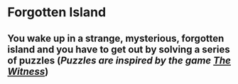 # Forgotten Island 
## You wake up in a strange, mysterious, forgotten island and you have to get out by solving a series of puzzles (*Puzzles are inspired by the game [The Witness](https://www.youtube.com/watch?v=ul7kNFD6noU)*)

